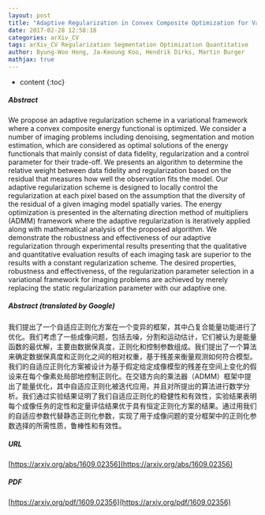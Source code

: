 ```yaml
---
layout: post
title: "Adaptive Regularization in Convex Composite Optimization for Variational Imaging Problems"
date: 2017-02-28 12:58:18
categories: arXiv_CV
tags: arXiv_CV Regularization Segmentation Optimization Quantitative
author: Byung-Woo Hong, Ja-Keoung Koo, Hendrik Dirks, Martin Burger
mathjax: true
---
```


* content
{:toc}

##### Abstract
We propose an adaptive regularization scheme in a variational framework where a convex composite energy functional is optimized. We consider a number of imaging problems including denoising, segmentation and motion estimation, which are considered as optimal solutions of the energy functionals that mainly consist of data fidelity, regularization and a control parameter for their trade-off. We presents an algorithm to determine the relative weight between data fidelity and regularization based on the residual that measures how well the observation fits the model. Our adaptive regularization scheme is designed to locally control the regularization at each pixel based on the assumption that the diversity of the residual of a given imaging model spatially varies. The energy optimization is presented in the alternating direction method of multipliers (ADMM) framework where the adaptive regularization is iteratively applied along with mathematical analysis of the proposed algorithm. We demonstrate the robustness and effectiveness of our adaptive regularization through experimental results presenting that the qualitative and quantitative evaluation results of each imaging task are superior to the results with a constant regularization scheme. The desired properties, robustness and effectiveness, of the regularization parameter selection in a variational framework for imaging problems are achieved by merely replacing the static regularization parameter with our adaptive one.

##### Abstract (translated by Google)
我们提出了一个自适应正则化方案在一个变异的框架，其中凸复合能量功能进行了优化。我们考虑了一些成像问题，包括去噪，分割和运动估计，它们被认为是能量函数的最优解，主要由数据保真度，正则化和控制参数组成。我们提出了一个算法来确定数据保真度和正则化之间的相对权重，基于残差来衡量观测如何符合模型。我们的自适应正则化方案被设计为基于假定给定成像模型的残差在空间上变化的假设来在每个像素处局部地控制正则化。在交错方向的乘法器（ADMM）框架中提出了能量优化，其中自适应正则化被迭代应用，并且对所提出的算法进行数学分析。我们通过实验结果证明了我们自适应正则化的稳健性和有效性，实验结果表明每个成像任务的定性和定量评估结果优于具有恒定正则化方案的结果。通过用我们的自适应参数代替静态正则化参数，实现了用于成像问题的变分框架中的正则化参数选择的所需性质，鲁棒性和有效性。

##### URL
[https://arxiv.org/abs/1609.02356](https://arxiv.org/abs/1609.02356)

##### PDF
[https://arxiv.org/pdf/1609.02356](https://arxiv.org/pdf/1609.02356)

